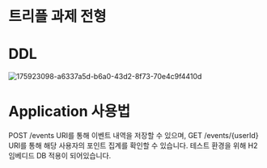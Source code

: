 # 트리플 과제 전형

# DDL
![175923098-a6337a5d-b6a0-43d2-8f73-70e4c9f4410d](https://user-images.githubusercontent.com/93954839/176911598-f4535fba-25d9-4c62-931c-b8782c88c919.png)

# Application 사용법
POST /events URI를 통해 이벤트 내역을 저장할 수 있으며, GET /events/{userId} URI를 통해 해당 사용자의 포인트 집계를 확인할 수 있습니다.
테스트 환경을 위해 H2 임베디드 DB 적용이 되어있습니다.
